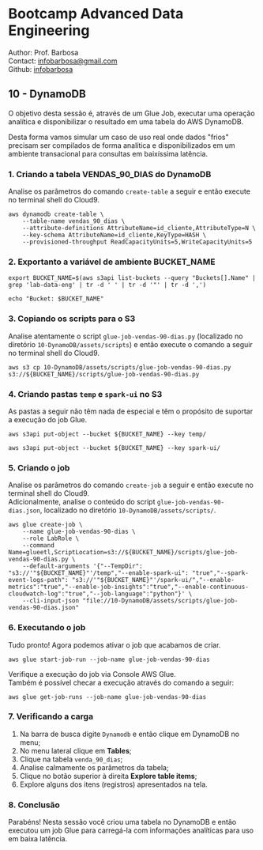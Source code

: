 # Bootcamp Advanced Data Engineering
Author: Prof. Barbosa<br>
Contact: infobarbosa@gmail.com<br>
Github: [infobarbosa](https://github.com/infobarbosa)

## 10 - DynamoDB

O objetivo desta sessão é, através de um Glue Job, executar uma operação analítica e disponibilizar o resultado em uma tabela do AWS DynamoDB.<br>

Desta forma vamos simular um caso de uso real onde dados "frios" precisam ser compilados de forma analítica e disponibilizados em um ambiente transacional para consultas em baixíssima latência.
### 1. Criando a tabela VENDAS_90_DIAS do DynamoDB

Analise os parâmetros do comando `create-table` a seguir e então execute no terminal shell do Cloud9.
```
aws dynamodb create-table \
    --table-name vendas_90_dias \
    --attribute-definitions AttributeName=id_cliente,AttributeType=N \
    --key-schema AttributeName=id_cliente,KeyType=HASH \
    --provisioned-throughput ReadCapacityUnits=5,WriteCapacityUnits=5
```

### 2. Exportanto a variável de ambiente BUCKET_NAME
```
export BUCKET_NAME=$(aws s3api list-buckets --query "Buckets[].Name" | grep 'lab-data-eng' | tr -d ' ' | tr -d '"' | tr -d ',')
```

```
echo "Bucket: $BUCKET_NAME"
```

### 3. Copiando os scripts para o S3

Analise atentamente o script `glue-job-vendas-90-dias.py` (localizado no diretório `10-DynamoDB/assets/scripts`) e então execute o comando a seguir no terminal shell do Cloud9.
```
aws s3 cp 10-DynamoDB/assets/scripts/glue-job-vendas-90-dias.py s3://${BUCKET_NAME}/scripts/glue-job-vendas-90-dias.py
```

### 4. Criando pastas `temp` e `spark-ui` no S3

As pastas a seguir não têm nada de especial e têm o propósito de suportar a execução do job Glue.
```
aws s3api put-object --bucket ${BUCKET_NAME} --key temp/
```

```
aws s3api put-object --bucket ${BUCKET_NAME} --key spark-ui/
```

### 5. Criando o job

Analise os parâmetros do comando `create-job` a seguir e então execute no terminal shell do Cloud9.<br>
Adicionalmente, analise o conteúdo do script `glue-job-vendas-90-dias.json`, localizado no diretório `10-DynamoDB/assets/scripts/`.

```
aws glue create-job \
    --name glue-job-vendas-90-dias \
    --role LabRole \
    --command Name=glueetl,ScriptLocation=s3://${BUCKET_NAME}/scripts/glue-job-vendas-90-dias.py \
    --default-arguments '{"--TempDir": "s3://'"${BUCKET_NAME}"'/temp","--enable-spark-ui": "true","--spark-event-logs-path": "s3://'"${BUCKET_NAME}"'/spark-ui/","--enable-metrics":"true","--enable-job-insights":"true","--enable-continuous-cloudwatch-log":"true","--job-language":"python"}' \
    --cli-input-json "file://10-DynamoDB/assets/scripts/glue-job-vendas-90-dias.json"
```

### 6. Executando o job

Tudo pronto! Agora podemos ativar o job que acabamos de criar.
```
aws glue start-job-run --job-name glue-job-vendas-90-dias
```

Verifique a execução do job via Console AWS Glue.<br>
Também é possível checar a execução através do comando a seguir:
```
aws glue get-job-runs --job-name glue-job-vendas-90-dias
```

### 7. Verificando a carga
1. Na barra de busca digite `Dynamodb` e então clique em DynamoDB no menu;
2. No menu lateral clique em **Tables**;
3. Clique na tabela `venda_90_dias`;
4. Analise calmamente os parâmetros da tabela;
5. Clique no botão superior à direita **Explore table items**;
6. Explore alguns dos itens (registros) apresentados na tela.

### 8. Conclusão
Parabéns! Nesta sessão você criou uma tabela no DynamoDB e então executou um job Glue para carregá-la com informações analíticas para uso em baixa latência.